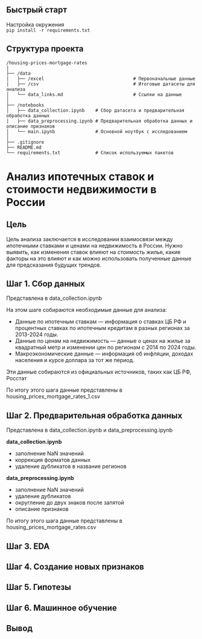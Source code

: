## Быстрый старт

Настройка окружения  
`pip install -r requirements.txt`

## Структура проекта
```
/housing-prices-mortgage-rates
│
├── /data
|   ├── /excel                                 # Первоначальные данные
|   ├── /csv                                   # Итоговые датасеты для анализа
│   └── data_links.md                          # Ссылки на данные
│
├── /notebooks
│   ├── data_collection.ipynb    # Сбор датасета и предварительная обработка данных
|   ├── data_preprocessing.ipynb # Предварительная обработка данных и описание признаков
│   └── main.ipynb               # Основной ноутбук с исследованием
│   
├── .gitignore
├── README.md
└── requirements.txt             # Список используемых пакетов
```

# Анализ ипотечных ставок и стоимости недвижимости в России

## Цель

Цель анализа заключается в исследовании взаимосвязи между ипотечными ставками и ценами на недвижимость в России. Нужно выявить, как изменения ставок влияют на стоимость жилья, какие факторы на это влияют и как можно использовать полученные данные для предсказания будущих трендов.

## Шаг 1. Сбор данных  
Представлена в data_collection.ipynb  

На этом шаге собираются необходимые данные для анализа:  
- Данные по ипотечным ставкам — информация о ставках ЦБ РФ и процентных ставках по ипотечным кредитам в разных регионах за 2013-2024 годы.  
- Данные по ценам на недвижимость — данные о ценах на жилье за квадратный метр и изменении цен по регионам с 2014 по 2024 годы.
- Макроэкономические данные — информация об инфляции, доходах населения и курсе доллара за тот же период.

Эти данные собираются из официальных источников, таких как ЦБ РФ, Росстат  

По итогу этого шага данные представлены в housing_prices_mortgage_rates_1.csv  

## Шаг 2. Предварительная обработка данных  
Представлена в data_collection.ipynb и data_preprocessing.ipynb  

**data_collection.ipynb**
- заполнение NaN значений  
- коррекция форматов данных  
- удаление дубликатов в название регионов  

**data_preprocessing.ipynb**   
- заполнение NaN значений  
- удаление дубликатов  
- округление до двух знаков после запятой 
- описание признаков

По итогу этого шага данные представлены в housing_prices_mortgage_rates.csv  

## Шаг 3. EDA

## Шаг 4. Создание новых признаков

## Шаг 5. Гипотезы

## Шаг 6. Машинное обучение

## Вывод
